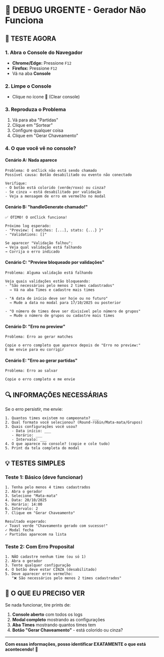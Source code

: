 # 🚨 DEBUG URGENTE - Gerador Não Funciona

## 🎯 TESTE AGORA

### 1. Abra o Console do Navegador
- **Chrome/Edge:** Pressione `F12`
- **Firefox:** Pressione `F12`
- Vá na aba **Console**

### 2. Limpe o Console
- Clique no ícone 🚫 (Clear console)

### 3. Reproduza o Problema
1. Vá para aba "Partidas"
2. Clique em "Sortear"
3. Configure qualquer coisa
4. Clique em "Gerar Chaveamento"

### 4. O que você vê no console?

#### Cenário A: Nada aparece
```
Problema: O onClick não está sendo chamado
Possível causa: Botão desabilitado ou evento não conectado

Verifique:
- O botão está colorido (verde/roxo) ou cinza?
- Se cinza → está desabilitado por validação
- Veja a mensagem de erro em vermelho no modal
```

#### Cenário B: "handleGenerate chamado!"
```
✅ ÓTIMO! O onClick funciona!

Próximo log esperado:
- "Preview: { matches: [...], stats: {...} }"
- "Validations: []"

Se aparecer "Validação falhou":
→ Veja qual validação está falhando
→ Corrija o erro indicado
```

#### Cenário C: "Preview bloqueado por validações"
```
Problema: Alguma validação está falhando

Veja quais validações estão bloqueando:
- "São necessários pelo menos 2 times cadastrados"
  → Vá na aba Times e cadastre mais times
  
- "A data de início deve ser hoje ou no futuro"
  → Mude a data no modal para 17/10/2025 ou posterior
  
- "O número de times deve ser divisível pelo número de grupos"
  → Mude o número de grupos ou cadastre mais times
```

#### Cenário D: "Erro no preview"
```
Problema: Erro ao gerar matches

Copie o erro completo que aparece depois de "Erro no preview:"
E me envie para eu corrigir
```

#### Cenário E: "Erro ao gerar partidas"
```
Problema: Erro ao salvar

Copie o erro completo e me envie
```

## 🔍 INFORMAÇÕES NECESSÁRIAS

Se o erro persistir, me envie:

```
1. Quantos times existem no campeonato? ___
2. Qual formato você selecionou? (Round-robin/Mata-mata/Grupos)
3. Quais configurações você usou?
   - Data início: ___
   - Horário: ___
   - Intervalo: ___
4. O que aparece no console? (copie e cole tudo)
5. Print da tela completa do modal
```

## 💡 TESTES SIMPLES

### Teste 1: Básico (deve funcionar)
```
1. Tenha pelo menos 4 times cadastrados
2. Abra o gerador
3. Selecione "Mata-mata"
4. Data: 20/10/2025
5. Horário: 14:00
6. Intervalo: 2
7. Clique em "Gerar Chaveamento"

Resultado esperado:
✓ Toast verde "Chaveamento gerado com sucesso!"
✓ Modal fecha
✓ Partidas aparecem na lista
```

### Teste 2: Com Erro Proposital
```
1. NÃO cadastre nenhum time (ou só 1)
2. Abra o gerador
3. Tente qualquer configuração
4. O botão deve estar CINZA (desabilitado)
5. Deve aparecer erro vermelho:
   "❌ São necessários pelo menos 2 times cadastrados"
```

## 📸 O QUE EU PRECISO VER

Se nada funcionar, tire prints de:

1. **Console aberto** com todos os logs
2. **Modal completo** mostrando as configurações
3. **Aba Times** mostrando quantos times tem
4. **Botão "Gerar Chaveamento"** - está colorido ou cinza?

---

**Com essas informações, posso identificar EXATAMENTE o que está acontecendo!** 🎯
